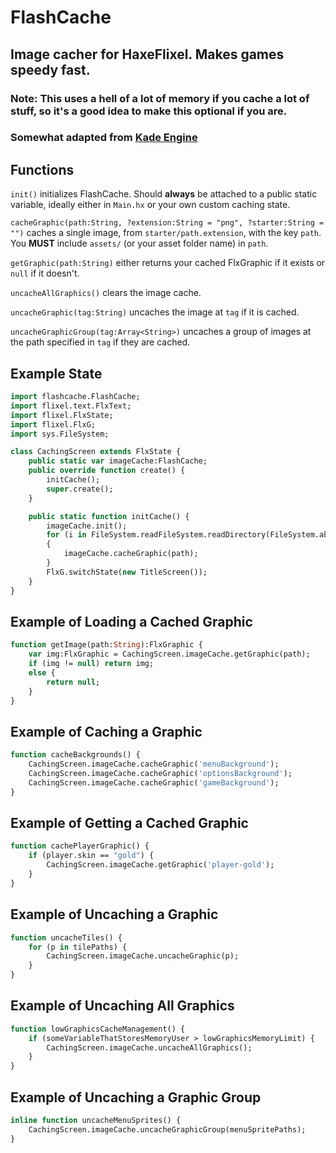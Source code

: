 # **FlashCache**
## Image cacher for **HaxeFlixel**. Makes games **speedy fast.**
### **Note:** This uses a hell of a lot of memory if you cache a lot of stuff, so it's a good idea to make this optional if you are.

### Somewhat adapted from [**Kade Engine**](http://github.com/KadeDev/Kade-Engine)

## **Functions**

`init()` initializes FlashCache. Should **always** be attached to a public static variable, ideally either in `Main.hx` or your own custom caching state.

`cacheGraphic(path:String, ?extension:String = "png", ?starter:String = "")` caches a single image, from `starter/path.extension`, with the key `path`. You **MUST** include `assets/` (or your asset folder name) in `path`.

`getGraphic(path:String)` either returns your cached FlxGraphic if it exists or `null` if it doesn't.

`uncacheAllGraphics()` clears the image cache.

`uncacheGraphic(tag:String)` uncaches the image at `tag` if it is cached.

`uncacheGraphicGroup(tag:Array<String>)` uncaches a group of images at the path specified in `tag` if they are cached.

## **Example State**

```hx
import flashcache.FlashCache;
import flixel.text.FlxText;
import flixel.FlxState;
import flixel.FlxG;
import sys.FileSystem;

class CachingScreen extends FlxState {
    public static var imageCache:FlashCache;
    public override function create() {
        initCache();
        super.create();
    }

    public static function initCache() {
        imageCache.init();
        for (i in FileSystem.readFileSystem.readDirectory(FileSystem.absolutePath("assets/shared/images"))
        {
            imageCache.cacheGraphic(path);
        }
        FlxG.switchState(new TitleScreen());
    }
}
```
## **Example of Loading a Cached Graphic**

```hx
function getImage(path:String):FlxGraphic {
    var img:FlxGraphic = CachingScreen.imageCache.getGraphic(path);
    if (img != null) return img;
    else {
        return null;
    }
}
```

## **Example of Caching a Graphic**

```hx
function cacheBackgrounds() {
    CachingScreen.imageCache.cacheGraphic('menuBackground');
    CachingScreen.imageCache.cacheGraphic('optionsBackground');
    CachingScreen.imageCache.cacheGraphic('gameBackground');
}
```

## **Example of Getting a Cached Graphic**

```hx
function cachePlayerGraphic() {
    if (player.skin == "gold") {
        CachingScreen.imageCache.getGraphic('player-gold');
    }
}
```

## **Example of Uncaching a Graphic**

```hx
function uncacheTiles() {
    for (p in tilePaths) {
        CachingScreen.imageCache.uncacheGraphic(p);
    }
}
```

## **Example of Uncaching All Graphics**

```hx
function lowGraphicsCacheManagement() {
    if (someVariableThatStoresMemoryUser > lowGraphicsMemoryLimit) {
        CachingScreen.imageCache.uncacheAllGraphics();
    }
}
```

## **Example of Uncaching a Graphic Group**

```hx
inline function uncacheMenuSprites() {
    CachingScreen.imageCache.uncacheGraphicGroup(menuSpritePaths);
}
```
